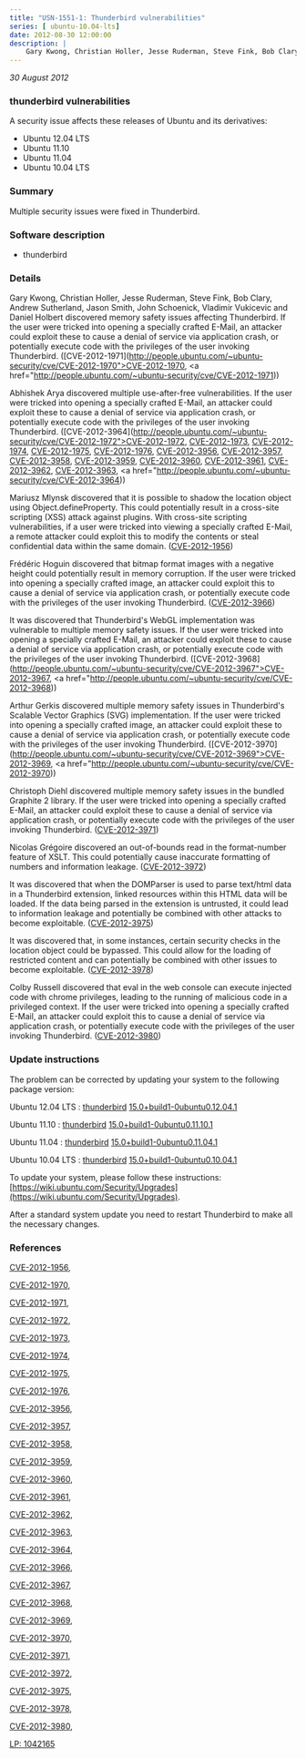 ```yaml
---
title: "USN-1551-1: Thunderbird vulnerabilities"
series: [ ubuntu-10.04-lts]
date: 2012-08-30 12:00:00
description: |
    Gary Kwong, Christian Holler, Jesse Ruderman, Steve Fink, Bob Clary, Andrew Sutherland, Jason Smith, John Schoenick, Vladimir Vukicevic and Daniel Holbert discovered memory safety issues affecting Thunderbird. If the user were tricked into opening a specially crafted E-Mail, an attacker could exploit these to cause a denial of service via application crash, or potentially execute code with the privileges of the user invoking Thunderbird. ([CVE-2012-1971](http://people.ubuntu.com/~ubuntu-security/cve/CVE-2012-1970">CVE-2012-1970</a>, <a href="http://people.ubuntu.com/~ubuntu-security/cve/CVE-2012-1971))
--- 
```

 
 

*30 August 2012*

### thunderbird vulnerabilities

A security issue affects these releases of Ubuntu and its derivatives:

* Ubuntu 12.04 LTS
* Ubuntu 11.10
* Ubuntu 11.04
* Ubuntu 10.04 LTS

### Summary

Multiple security issues were fixed in Thunderbird. 

### Software description

* thunderbird 

### Details

Gary Kwong, Christian Holler, Jesse Ruderman, Steve Fink, Bob Clary, Andrew Sutherland, Jason Smith, John Schoenick, Vladimir Vukicevic and Daniel Holbert discovered memory safety issues affecting Thunderbird. If the user were tricked into opening a specially crafted E-Mail, an attacker could exploit these to cause a denial of service via application crash, or potentially execute code with the privileges of the user invoking Thunderbird. ([CVE-2012-1971](http://people.ubuntu.com/~ubuntu-security/cve/CVE-2012-1970">CVE-2012-1970</a>, <a href="http://people.ubuntu.com/~ubuntu-security/cve/CVE-2012-1971))

Abhishek Arya discovered multiple use-after-free vulnerabilities. If the user were tricked into opening a specially crafted E-Mail, an attacker could exploit these to cause a denial of service via application crash, or potentially execute code with the privileges of the user invoking Thunderbird. ([CVE-2012-3964](http://people.ubuntu.com/~ubuntu-security/cve/CVE-2012-1972">CVE-2012-1972</a>, <a href="http://people.ubuntu.com/~ubuntu-security/cve/CVE-2012-1973">CVE-2012-1973</a>, <a href="http://people.ubuntu.com/~ubuntu-security/cve/CVE-2012-1974">CVE-2012-1974</a>, <a href="http://people.ubuntu.com/~ubuntu-security/cve/CVE-2012-1975">CVE-2012-1975</a>, <a href="http://people.ubuntu.com/~ubuntu-security/cve/CVE-2012-1976">CVE-2012-1976</a>, <a href="http://people.ubuntu.com/~ubuntu-security/cve/CVE-2012-3956">CVE-2012-3956</a>, <a href="http://people.ubuntu.com/~ubuntu-security/cve/CVE-2012-3957">CVE-2012-3957</a>, <a href="http://people.ubuntu.com/~ubuntu-security/cve/CVE-2012-3958">CVE-2012-3958</a>, <a href="http://people.ubuntu.com/~ubuntu-security/cve/CVE-2012-3959">CVE-2012-3959</a>, <a href="http://people.ubuntu.com/~ubuntu-security/cve/CVE-2012-3960">CVE-2012-3960</a>, <a href="http://people.ubuntu.com/~ubuntu-security/cve/CVE-2012-3961">CVE-2012-3961</a>, <a href="http://people.ubuntu.com/~ubuntu-security/cve/CVE-2012-3962">CVE-2012-3962</a>, <a href="http://people.ubuntu.com/~ubuntu-security/cve/CVE-2012-3963">CVE-2012-3963</a>, <a href="http://people.ubuntu.com/~ubuntu-security/cve/CVE-2012-3964))

Mariusz Mlynsk discovered that it is possible to shadow the location object using Object.defineProperty. This could potentially result in a cross-site scripting (XSS) attack against plugins. With cross-site scripting vulnerabilities, if a user were tricked into viewing a specially crafted E-Mail, a remote attacker could exploit this to modify the contents or steal confidential data within the same domain. ([CVE-2012-1956](http://people.ubuntu.com/~ubuntu-security/cve/CVE-2012-1956))

Frédéric Hoguin discovered that bitmap format images with a negative height could potentially result in memory corruption. If the user were tricked into opening a specially crafted image, an attacker could exploit this to cause a denial of service via application crash, or potentially execute code with the privileges of the user invoking Thunderbird. ([CVE-2012-3966](http://people.ubuntu.com/~ubuntu-security/cve/CVE-2012-3966))

It was discovered that Thunderbird&#39;s WebGL implementation was vulnerable to multiple memory safety issues. If the user were tricked into opening a specially crafted E-Mail, an attacker could exploit these to cause a denial of service via application crash, or potentially execute code with the privileges of the user invoking Thunderbird. ([CVE-2012-3968](http://people.ubuntu.com/~ubuntu-security/cve/CVE-2012-3967">CVE-2012-3967</a>, <a href="http://people.ubuntu.com/~ubuntu-security/cve/CVE-2012-3968))

Arthur Gerkis discovered multiple memory safety issues in Thunderbird&#39;s Scalable Vector Graphics (SVG) implementation. If the user were tricked into opening a specially crafted image, an attacker could exploit these to cause a denial of service via application crash, or potentially execute code with the privileges of the user invoking Thunderbird. ([CVE-2012-3970](http://people.ubuntu.com/~ubuntu-security/cve/CVE-2012-3969">CVE-2012-3969</a>, <a href="http://people.ubuntu.com/~ubuntu-security/cve/CVE-2012-3970))

Christoph Diehl discovered multiple memory safety issues in the bundled Graphite 2 library. If the user were tricked into opening a specially crafted E-Mail, an attacker could exploit these to cause a denial of service via application crash, or potentially execute code with the privileges of the user invoking Thunderbird. ([CVE-2012-3971](http://people.ubuntu.com/~ubuntu-security/cve/CVE-2012-3971))

Nicolas Grégoire discovered an out-of-bounds read in the format-number feature of XSLT. This could potentially cause inaccurate formatting of numbers and information leakage. ([CVE-2012-3972](http://people.ubuntu.com/~ubuntu-security/cve/CVE-2012-3972))

It was discovered that when the DOMParser is used to parse text/html data in a Thunderbird extension, linked resources within this HTML data will be loaded. If the data being parsed in the extension is untrusted, it could lead to information leakage and potentially be combined with other attacks to become exploitable. ([CVE-2012-3975](http://people.ubuntu.com/~ubuntu-security/cve/CVE-2012-3975))

It was discovered that, in some instances, certain security checks in the location object could be bypassed. This could allow for the loading of restricted content and can potentially be combined with other issues to become exploitable. ([CVE-2012-3978](http://people.ubuntu.com/~ubuntu-security/cve/CVE-2012-3978))

Colby Russell discovered that eval in the web console can execute injected code with chrome privileges, leading to the running of malicious code in a privileged context. If the user were tricked into opening a specially crafted E-Mail, an attacker could exploit this to cause a denial of service via application crash, or potentially execute code with the privileges of the user invoking Thunderbird. ([CVE-2012-3980](http://people.ubuntu.com/~ubuntu-security/cve/CVE-2012-3980)) 

### Update instructions

The problem can be corrected by updating your system to the following package version:

Ubuntu 12.04 LTS
 : [thunderbird](https://launchpad.net/ubuntu/+source/thunderbird) <span> [15.0+build1-0ubuntu0.12.04.1](https://launchpad.net/ubuntu/+source/thunderbird/15.0+build1-0ubuntu0.12.04.1) </span> 

Ubuntu 11.10
 : [thunderbird](https://launchpad.net/ubuntu/+source/thunderbird) <span> [15.0+build1-0ubuntu0.11.10.1](https://launchpad.net/ubuntu/+source/thunderbird/15.0+build1-0ubuntu0.11.10.1) </span> 

Ubuntu 11.04
 : [thunderbird](https://launchpad.net/ubuntu/+source/thunderbird) <span> [15.0+build1-0ubuntu0.11.04.1](https://launchpad.net/ubuntu/+source/thunderbird/15.0+build1-0ubuntu0.11.04.1) </span> 

Ubuntu 10.04 LTS
 : [thunderbird](https://launchpad.net/ubuntu/+source/thunderbird) <span> [15.0+build1-0ubuntu0.10.04.1](https://launchpad.net/ubuntu/+source/thunderbird/15.0+build1-0ubuntu0.10.04.1) </span> 

To update your system, please follow these instructions: [https://wiki.ubuntu.com/Security/Upgrades](https://wiki.ubuntu.com/Security/Upgrades).

After a standard system update you need to restart Thunderbird to make all the necessary changes. 

### References

 
 [CVE-2012-1956](http://people.ubuntu.com/~ubuntu-security/cve/CVE-2012-1956), 

 [CVE-2012-1970](http://people.ubuntu.com/~ubuntu-security/cve/CVE-2012-1970), 

 [CVE-2012-1971](http://people.ubuntu.com/~ubuntu-security/cve/CVE-2012-1971), 

 [CVE-2012-1972](http://people.ubuntu.com/~ubuntu-security/cve/CVE-2012-1972), 

 [CVE-2012-1973](http://people.ubuntu.com/~ubuntu-security/cve/CVE-2012-1973), 

 [CVE-2012-1974](http://people.ubuntu.com/~ubuntu-security/cve/CVE-2012-1974), 

 [CVE-2012-1975](http://people.ubuntu.com/~ubuntu-security/cve/CVE-2012-1975), 

 [CVE-2012-1976](http://people.ubuntu.com/~ubuntu-security/cve/CVE-2012-1976), 

 [CVE-2012-3956](http://people.ubuntu.com/~ubuntu-security/cve/CVE-2012-3956), 

 [CVE-2012-3957](http://people.ubuntu.com/~ubuntu-security/cve/CVE-2012-3957), 

 [CVE-2012-3958](http://people.ubuntu.com/~ubuntu-security/cve/CVE-2012-3958), 

 [CVE-2012-3959](http://people.ubuntu.com/~ubuntu-security/cve/CVE-2012-3959), 

 [CVE-2012-3960](http://people.ubuntu.com/~ubuntu-security/cve/CVE-2012-3960), 

 [CVE-2012-3961](http://people.ubuntu.com/~ubuntu-security/cve/CVE-2012-3961), 

 [CVE-2012-3962](http://people.ubuntu.com/~ubuntu-security/cve/CVE-2012-3962), 

 [CVE-2012-3963](http://people.ubuntu.com/~ubuntu-security/cve/CVE-2012-3963), 

 [CVE-2012-3964](http://people.ubuntu.com/~ubuntu-security/cve/CVE-2012-3964), 

 [CVE-2012-3966](http://people.ubuntu.com/~ubuntu-security/cve/CVE-2012-3966), 

 [CVE-2012-3967](http://people.ubuntu.com/~ubuntu-security/cve/CVE-2012-3967), 

 [CVE-2012-3968](http://people.ubuntu.com/~ubuntu-security/cve/CVE-2012-3968), 

 [CVE-2012-3969](http://people.ubuntu.com/~ubuntu-security/cve/CVE-2012-3969), 

 [CVE-2012-3970](http://people.ubuntu.com/~ubuntu-security/cve/CVE-2012-3970), 

 [CVE-2012-3971](http://people.ubuntu.com/~ubuntu-security/cve/CVE-2012-3971), 

 [CVE-2012-3972](http://people.ubuntu.com/~ubuntu-security/cve/CVE-2012-3972), 

 [CVE-2012-3975](http://people.ubuntu.com/~ubuntu-security/cve/CVE-2012-3975), 

 [CVE-2012-3978](http://people.ubuntu.com/~ubuntu-security/cve/CVE-2012-3978), 

 [CVE-2012-3980](http://people.ubuntu.com/~ubuntu-security/cve/CVE-2012-3980), 

 [LP: 1042165](https://launchpad.net/bugs/1042165)
 

